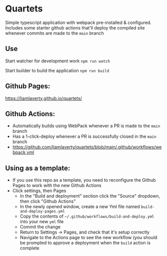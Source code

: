 # Quartets

Simple typescript application with webpack pre-installed & configured. Includes some starter github actions that'll deploy the compiled site whenever commits are made to the `main` branch





## Use

Start watcher for development work
`npm run watch`

Start builder to build the application
`npm run build`


## Github Pages: 
https://liamlaverty.github.io/quartets/

## Github Actions: 

- Automatically builds using WebPack whenever a PR is made to the `main` branch
- Has a 1-click-deploy whenever a PR is successfully closed in the `main` branch
- https://github.com/liamlaverty/quartets/blob/main/.github/workflows/webpack.yml

## Using as a template: 

- If you use this repo as a template, you need to reconfigure the Github Pages to work with the new Github Actions
- Click settings, then Pages
  - In the "Build and deployment" section click the "Source" dropdown, then click "Github Actions"
  - In the newly opened window, create a new Yml file named `build-and-deploy-pages.yml`
  - Copy the contents of `~/.github/workflows/build-and-deploy.yml` into your new `yml` file
  - Commit the change
  - Return to Settings -> Pages, and check that it's setup correctly
  - Navigate to the Actions page to see the new workflow (you should be prompted to approve a deployment when the `build` action is complete
  
